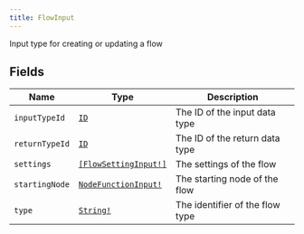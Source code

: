 ```yaml
---
title: FlowInput
---
```


Input type for creating or updating a flow

## Fields

| Name | Type | Description |
|------|------|-------------|
| `inputTypeId` | [`ID`](../scalar/id.md) | The ID of the input data type |
| `returnTypeId` | [`ID`](../scalar/id.md) | The ID of the return data type |
| `settings` | [`[FlowSettingInput!]`](../input_object/flowsettinginput.md) | The settings of the flow |
| `startingNode` | [`NodeFunctionInput!`](../input_object/nodefunctioninput.md) | The starting node of the flow |
| `type` | [`String!`](../scalar/string.md) | The identifier of the flow type |
